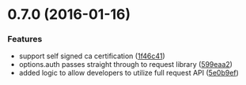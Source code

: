 <a name="0.7.0"></a>
# 0.7.0 (2016-01-16)

### Features

* support self signed ca certification ([1f46c41](https://github.com/flatiron/cradle/commit/1f46c41667d31f240e4f4e2ce170607cb4442907))
* options.auth passes straight through to request library ([599eaa2](https://github.com/flatiron/cradle/commit/599eaa2078e06183ba38db38e07156b145700ff0))
* added logic to allow developers to utilize full request API ([5e0b9ef](https://github.com/flatiron/cradle/commit/5e0b9ef689387a2277ab1ac97beda1e3199b3e54))
